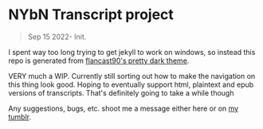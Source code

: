 # NYbN Transcript project
> Sep 15 2022- Init.

I spent way too long trying to get jekyll to work on windows, so instead this repo is generated from <a href= "https://github.com/flancast90/Millidocs-Dark">flancast90's pretty dark theme</a>.

VERY much a WIP. Currently still sorting out how to make the navigation on this thing look good. Hoping to eventually support html, plaintext and epub versions of transcripts. That's definitely going to take a while though

Any suggestions, bugs, etc. shoot me a message either here or on <a href="https://mqole.tumblr.com">my tumblr</a>.